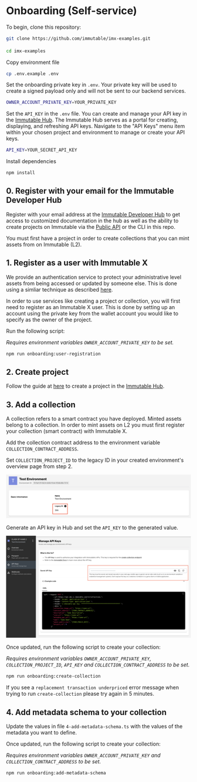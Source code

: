 # Onboarding (Self-service)

To begin, clone this repository:

```sh
git clone https://github.com/immutable/imx-examples.git

cd imx-examples
```

Copy environment file

```sh
cp .env.example .env
```

Set the onboarding private key in `.env`. Your private key will be used to create a signed payload only and will not be sent to our backend services.

```sh
OWNER_ACCOUNT_PRIVATE_KEY=YOUR_PRIVATE_KEY
```

Set the `API_KEY` in the `.env` file. You can create and manage your API key in the [Immutable Hub](https://hub.immutable.com/). The Immutable Hub serves as a portal for creating, displaying, and refreshing API keys. Navigate to the "API Keys" menu item within your chosen project and environment to manage or create your API keys.

```sh
API_KEY=YOUR_SECRET_API_KEY
```

Install dependencies

```sh
npm install
```

## 0. Register with your email for the Immutable Developer Hub

Register with your email address at the [Immutable Developer Hub](https://hub.immutable.com) to get access to customized documentation in the hub as well as the ability to create projects on Immutable via the [Public API](https://docs.x.immutable.com/reference#/operations/createProject) or the CLI in this repo.

You must first have a project in order to create collections that you can mint assets from on Immutable (L2).

## 1. Register as a user with Immutable X

We provide an authentication service to protect your administrative level assets from being accessed or updated by someone else. This is done using a simliar technique as described [here](https://link.medium.com/CVTcj7YfQkb).

In order to use services like creating a project or collection, you will first need to register as an Immutable X user. This is done by setting up an account using the private key from the wallet account you would like to specify as the owner of the project.

Run the following script:

_Requires environment variables `OWNER_ACCOUNT_PRIVATE_KEY` to be set._

```sh
npm run onboarding:user-registration
```

## 2. Create project

Follow the guide at [here](https://docs.immutable.com/docs/x/launch-collection/register-project) to create a project in the [Immutable Hub](https://hub.immutable.com).

## 3. Add a collection

A collection refers to a smart contract you have deployed. Minted assets belong to a collection. In order to mint assets on L2
you must first register your collection (smart contract) with Immutable X.

Add the collection contract address to the environment variable `COLLECTION_CONTRACT_ADDRESS`.

Set `COLLECTION_PROJECT_ID` to the legacy ID in your created environment's overview page from step 2.

![Environment legacy ID](./img/legacy-id.png)

Generate an API key in Hub and set the `API_KEY` to the generated value.

![Api Key](./img/api-key.png)

Once updated, run the following script to create your collection:

_Requires environment variables `OWNER_ACCOUNT_PRIVATE_KEY`, `COLLECTION_PROJECT_ID`, `API_KEY` and `COLLECTION_CONTRACT_ADDRESS` to be set._

```sh
npm run onboarding:create-collection
```

If you see a `replacement transaction underpriced` error message when trying to run `create-collection` please try again in 5 minutes.

## 4. Add metadata schema to your collection

Update the values in file `4-add-metadata-schema.ts` with the values of the metadata you want to define.

Once updated, run the following script to create your collection:

_Requires environment variables `OWNER_ACCOUNT_PRIVATE_KEY` and `COLLECTION_CONTRACT_ADDRESS` to be set._

```sh
npm run onboarding:add-metadata-schema
```
